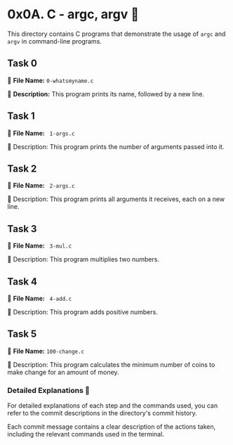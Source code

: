 # 0x0A. C - argc, argv 🚀

This directory contains C programs that demonstrate the usage of `argc` and `argv` in command-line programs.


## Task 0

📁 **File Name:** `0-whatsmyname.c`

📝 **Description:** This program prints its name, followed by a new line.

## Task 1
📁 **File Name:** ` 1-args.c`

📝 Description: This program prints the number of arguments passed into it.

## Task 2
📁 **File Name:** ` 2-args.c`

📝 Description: This program prints all arguments it receives, each on a new line.

## Task 3
📁 **File Name:** ` 3-mul.c`

📝 Description: This program multiplies two numbers.

## Task 4
📁 **File Name:** ` 4-add.c`

📝 Description: This program adds positive numbers.

## Task 5
📁 **File Name:** `100-change.c`

📝 Description: This program calculates the minimum number of coins to make change for an amount of money.


### Detailed Explanations 📑

For detailed explanations of each step and the commands used, you can refer to the commit descriptions in the directory's commit history.

Each commit message contains a clear description of the actions taken, including the relevant commands used in the terminal.
